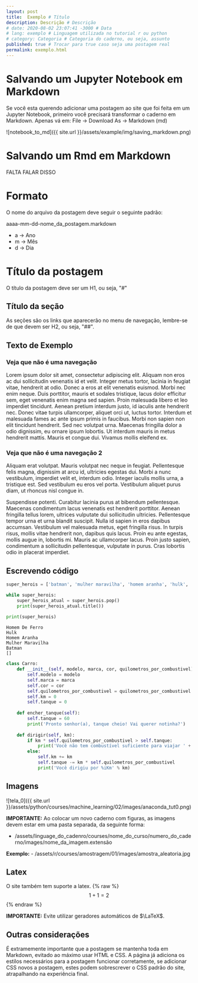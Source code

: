 ```yaml
---
layout: post
title:  Exemplo # Título
description: Descrição # Descrição
# date: 2020-08-02 23:07:41 -3000 # Data
# lang: exemplo # Linguagem utilizada no tutorial r ou python
# category: Categoria # Categoria do caderno, ou seja, assunto
published: true # Trocar para true caso seja uma postagem real
permalink: exemplo.html
---
```

# Salvando um Jupyter Notebook em Markdown
Se você esta querendo adicionar uma postagem ao site que foi feita em um Jupyter Notebook, primeiro você precisará transformar o caderno em Markdown. Apenas vá em: File -> Download As -> Markdown (md)

![notebook_to_md]({{ site.url }}/assets/example/img/saving_markdown.png)

# Salvando um Rmd em Markdown
FALTA FALAR DISSO

# Formato
O nome do arquivo da postagem deve seguir o seguinte padrão: 

aaaa-mm-dd-nome_da_postagem.markdown
- a -> Ano
- m -> Mês
- d -> Dia

# Título da postagem 

O título da postagem deve ser um H1, ou seja, "#"

## Título da seção

As seções são os links que aparecerão no menu de navegação, lembre-se de que devem ser H2, ou seja, "##".

## Texto de Exemplo

### Veja que não é uma navegação 
Lorem ipsum dolor sit amet, consectetur adipiscing elit. Aliquam non eros ac dui sollicitudin venenatis id et velit. Integer metus tortor, lacinia in feugiat vitae, hendrerit at odio. Donec a eros at elit venenatis euismod. Morbi nec enim neque. Duis porttitor, mauris et sodales tristique, lacus dolor efficitur sem, eget venenatis enim magna sed sapien. Proin malesuada libero et leo imperdiet tincidunt. Aenean pretium interdum justo, id iaculis ante hendrerit nec. Donec vitae turpis ullamcorper, aliquet orci ut, luctus tortor. Interdum et malesuada fames ac ante ipsum primis in faucibus. Morbi non sapien non elit tincidunt hendrerit. Sed nec volutpat urna. Maecenas fringilla dolor a odio dignissim, eu ornare ipsum lobortis. Ut interdum mauris in metus hendrerit mattis. Mauris et congue dui. Vivamus mollis eleifend ex.

### Veja que não é uma navegação 2
Aliquam erat volutpat. Mauris volutpat nec neque in feugiat. Pellentesque felis magna, dignissim at arcu id, ultricies egestas dui. Morbi a nunc vestibulum, imperdiet velit et, interdum odio. Integer iaculis mollis urna, a tristique est. Sed vestibulum eu eros vel porta. Vestibulum aliquet purus diam, ut rhoncus nisl congue in.

Suspendisse potenti. Curabitur lacinia purus at bibendum pellentesque. Maecenas condimentum lacus venenatis est hendrerit porttitor. Aenean fringilla tellus lorem, ultrices vulputate dui sollicitudin ultricies. Pellentesque tempor urna et urna blandit suscipit. Nulla id sapien in eros dapibus accumsan. Vestibulum vel malesuada metus, eget fringilla risus. In turpis risus, mollis vitae hendrerit non, dapibus quis lacus. Proin eu ante egestas, mollis augue in, lobortis mi. Mauris ac ullamcorper lacus. Proin justo sapien, condimentum a sollicitudin pellentesque, vulputate in purus. Cras lobortis odio in placerat imperdiet.


## Escrevendo código

```python
super_herois = ['batman', 'mulher maravilha', 'homem aranha', 'hulk', 'homem de ferro']

while super_herois:
    super_herois_atual = super_herois.pop()
    print(super_herois_atual.title())
    
print(super_herois)
```

    Homem De Ferro
    Hulk
    Homem Aranha
    Mulher Maravilha
    Batman
    []

```python
class Carro:
    def __init__(self, modelo, marca, cor, quilometros_por_combustivel):
        self.modelo = modelo
        self.marca = marca
        self.cor = cor
        self.quilometros_por_combustivel = quilometros_por_combustivel
        self.km = 0
        self.tanque = 0
    
    def encher_tanque(self):
        self.tanque = 60
        print('Pronto senhor(a), tanque cheio! Vai querer notinha?')
        
    def dirigir(self, km):
        if km * self.quilometros_por_combustivel > self.tanque:
            print('Você não tem combustível suficiente para viajar ' + str(km) +'Km.')
        else:
            self.km += km
            self.tanque -= km * self.quilometros_por_combustivel
            print('Você dirigiu por %iKm' % km)        
```
## Imagens

![tela_0]({{ site.url }}/assets/python/courses/machine_learning/02/images/anaconda_tut0.png)

**IMPORTANTE:** Ao colocar um novo caderno com figuras, as imagens devem estar em uma pasta separada, da seguinte forma:
- /assets/linguage_do_cadenro/courses/nome_do_curso/numero_do_caderno/images/nome_da_imagem.extensão

**Exemplo:** - /assets/r/courses/amostragem/01/images/amostra_aleatoria.jpg

## Latex

O site também tem suporte a latex.
{% raw  %}
$$1 + 1 = 2$$
{% endraw %}

**IMPORTANTE:** Evite utilizar geradores automáticos de $\LaTeX$.

## Outras considerações

É extramemente importante que a postagem se mantenha toda em Markdown, evitado ao máximo usar HTML e CSS. A página já adiciona os estilos necessários para a postagem funcionar corretamente, se adicionar CSS novos a postagem, estes podem sobrescrever  o CSS padrão do site, atrapalhando na experiência final.
